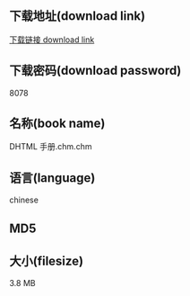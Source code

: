 ## 下载地址(download link)
[下载链接 download link](https://tutu365.netlify.app/?s=DHTML+%E6%89%8B%E5%86%8C.chm)

## 下载密码(download password)
8078

## 名称(book name)
DHTML 手册.chm.chm

## 语言(language)
chinese

## MD5


## 大小(filesize)
3.8 MB
